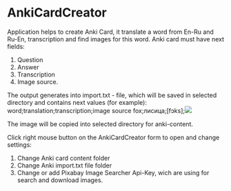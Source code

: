 # AnkiCardCreator

Application helps to create Anki Card, it translate a word from En-Ru and Ru-En, transcription and find images for this word.
Anki card must have next fields:
1. Question
2. Answer
3. Transcription
4. Image source.

The output generates into import.txt - file, which will be saved in selected directory and contains next values (for example):
word;translation;transcription;image source
fox;лисица;[fɔks];<img src="fox.jpg">

The image will be copied into selected directory for anki-content.

Click right mouse button on the AnkiCardCreator form to open and change settings:
1. Change Anki card content folder
2. Change Anki import.txt file folder
3. Change or add Pixabay Image Searcher Api-Key, wich are using for search and download images.
